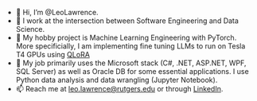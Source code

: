 - 👋 Hi, I’m @LeoLawrence.
- 👀 I work at the intersection between Software Engineering and Data Science.
- 🌱 My hobby project is Machine Learning Engineering with PyTorch. More specificially, I am implementing fine tuning LLMs to run on Tesla T4 GPUs using [QLoRA](https://arxiv.org/abs/2305.14314)
- 📝 My job primarily uses the Microsoft stack (C#, .NET, ASP.NET, WPF, SQL Server) as well as Oracle DB for some essential applications. I use Python data analysis and data wrangling (Jupyter Notebook).
- 📫 Reach me at leo.lawrence@rutgers.edu or through [LinkedIn](https://www.linkedin.com/in/leozlawrence/).

<!---
LeoLawrence/LeoLawrence is a ✨ special ✨ repository because its `README.md` (this file) appears on your GitHub profile.
You can click the Preview link to take a look at your changes.
--->
